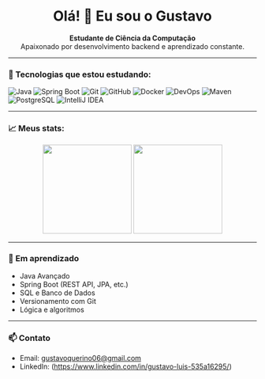 <h1 align="center">Olá! 👋 Eu sou o Gustavo</h1>

<p align="center">
  <strong>Estudante de Ciência da Computação</strong> <br>
  Apaixonado por desenvolvimento backend e aprendizado constante.
</p>

---

### 🚀 Tecnologias que estou estudando:
![Java](https://img.shields.io/badge/Java-ED8B00?style=for-the-badge&logo=java&logoColor=white)
![Spring Boot](https://img.shields.io/badge/Spring_Boot-6DB33F?style=for-the-badge&logo=spring-boot&logoColor=white)
![Git](https://img.shields.io/badge/Git-F05032?style=for-the-badge&logo=git&logoColor=white)
![GitHub](https://img.shields.io/badge/GitHub-181717?style=for-the-badge&logo=github&logoColor=white)
![Docker](https://img.shields.io/badge/Docker-2496ED?style=for-the-badge&logo=docker&logoColor=white)
![DevOps](https://img.shields.io/badge/DevOps-0A0A0A?style=for-the-badge&logo=azuredevops&logoColor=white)
![Maven](https://img.shields.io/badge/Maven-C71A36?style=for-the-badge&logo=apache-maven&logoColor=white)
![PostgreSQL](https://img.shields.io/badge/PostgreSQL-4169E1?style=for-the-badge&logo=postgresql&logoColor=white)
![IntelliJ IDEA](https://img.shields.io/badge/IntelliJIDEA-000000?style=for-the-badge&logo=intellij-idea&logoColor=white)

---

### 📈 Meus stats:
<div align="center">
  <img height="180em" src="https://github-readme-stats.vercel.app/api?username=TatsuXV&show_icons=true&theme=tokyonight" />
  <img height="180em" src="https://github-readme-stats.vercel.app/api/top-langs/?username=TatsuXV&layout=compact&theme=tokyonight" />
</div>

---

### 🧠 Em aprendizado
- Java Avançado
- Spring Boot (REST API, JPA, etc.)
- SQL e Banco de Dados
- Versionamento com Git
- Lógica e algoritmos

---

### 📫 Contato
- Email: gustavoquerino06@gmail.com  
- LinkedIn: (https://www.linkedin.com/in/gustavo-luis-535a16295/)

